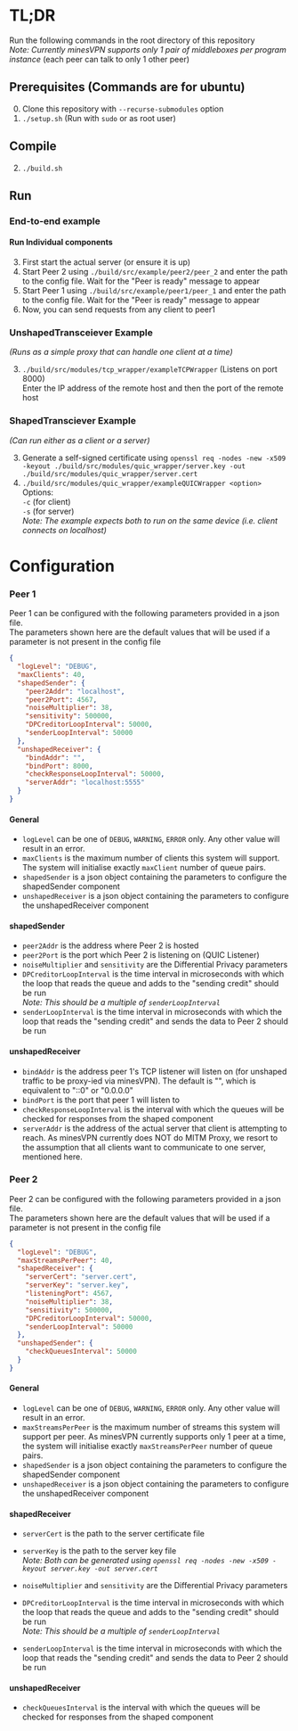 # TL;DR

Run the following commands in the root directory of this repository  
_Note: Currently minesVPN supports only 1 pair of middleboxes per program
instance_ (each peer can talk to only 1 other peer)

## Prerequisites (Commands are for ubuntu)

0. Clone this repository with `--recurse-submodules` option
1. `./setup.sh` (Run with `sudo` or as root user)

## Compile

2. `./build.sh`

## Run

### End-to-end example

#### Run Individual components

3. First start the actual server (or ensure it is up)
4. Start Peer 2 using `./build/src/example/peer2/peer_2` and enter the path to
   the config file. Wait for the "Peer is ready" message to appear
5. Start Peer 1 using `./build/src/example/peer1/peer_1` and enter the path to
   the config file. Wait for the   "Peer is ready" message to appear
7. Now, you can send requests from any client to peer1

### UnshapedTransceiever Example

_(Runs as a simple proxy that can handle one client at a time)_

3. `./build/src/modules/tcp_wrapper/exampleTCPWrapper` (Listens on port 8000)  
   Enter the IP address of the remote host and then the port of the remote host

### ShapedTransciever Example

_(Can run either as a client or a server)_

3. Generate a self-signed certificate
   using `openssl req -nodes -new -x509 -keyout ./build/src/modules/quic_wrapper/server.key -out ./build/src/modules/quic_wrapper/server.cert`
4. `./build/src/modules/quic_wrapper/exampleQUICWrapper <option>`  
   Options:  
   `-c` (for client)  
   `-s` (for server)  
   _Note: The example expects both to run on the same device (i.e. client
   connects on localhost)_

# Configuration

### Peer 1

Peer 1 can be configured with the following parameters provided in a json
file.  
The parameters shown here are the default values that will be used if a
parameter is not present in the config file

```json
{
  "logLevel": "DEBUG",
  "maxClients": 40,
  "shapedSender": {
    "peer2Addr": "localhost",
    "peer2Port": 4567,
    "noiseMultiplier": 38,
    "sensitivity": 500000,
    "DPCreditorLoopInterval": 50000,
    "senderLoopInterval": 50000
  },
  "unshapedReceiver": {
    "bindAddr": "",
    "bindPort": 8000,
    "checkResponseLoopInterval": 50000,
    "serverAddr": "localhost:5555"
  }
}
```

#### General

- `logLevel` can be one of `DEBUG`, `WARNING`, `ERROR` only. Any other value
  will result in an error.
- `maxClients` is the maximum number of clients this system
  will support. The system will initialise exactly `maxClient` number of queue
  pairs.
- `shapedSender` is a json object containing the parameters to configure the
  shapedSender component
- `unshapedReceiver` is a json object containing the parameters to configure the
  unshapedReceiver component

#### shapedSender

- `peer2Addr` is the address where Peer 2 is hosted
- `peer2Port` is the port which Peer 2 is listening on (QUIC Listener)
- `noiseMultiplier` and `sensitivity` are the Differential Privacy parameters
- `DPCreditorLoopInterval` is the time interval in microseconds with which the
  loop that reads the queue and adds to the "sending credit" should be run  
  _Note: This should be a multiple of `senderLoopInterval`_
- `senderLoopInterval` is the time interval in microseconds with which the
  loop that reads the "sending credit" and sends the data to Peer 2 should
  be run

#### unshapedReceiver

- `bindAddr` is the address peer 1's TCP listener will listen on (for
  unshaped traffic to be proxy-ied via minesVPN). The default is "", which
  is equivalent to "::0" or "0.0.0.0"
- `bindPort` is the port that peer 1 will listen to
- `checkResponseLoopInterval` is the interval with which the queues will be
  checked for responses from the shaped component
- `serverAddr` is the address of the actual server that client is attempting
  to reach. As minesVPN currently does NOT do MITM Proxy, we resort to the
  assumption that all clients want to communicate to one server, mentioned here.

### Peer 2

Peer 2 can be configured with the following parameters provided in a json
file.  
The parameters shown here are the default values that will be used if a
parameter is not present in the config file

```json
{
  "logLevel": "DEBUG",
  "maxStreamsPerPeer": 40,
  "shapedReceiver": {
    "serverCert": "server.cert",
    "serverKey": "server.key",
    "listeningPort": 4567,
    "noiseMultiplier": 38,
    "sensitivity": 500000,
    "DPCreditorLoopInterval": 50000,
    "senderLoopInterval": 50000
  },
  "unshapedSender": {
    "checkQueuesInterval": 50000
  }
}
```

#### General

- `logLevel` can be one of `DEBUG`, `WARNING`, `ERROR` only. Any other value
  will result in an error.
- `maxStreamsPerPeer` is the maximum number of streams this
  system will support per peer. As minesVPN currently supports only 1 peer
  at a time, the system will initialise exactly  `maxStreamsPerPeer`  number of
  queue pairs.
- `shapedSender` is a json object containing the parameters to configure the
  shapedSender component
- `unshapedReceiver` is a json object containing the parameters to configure the
  unshapedReceiver component

#### shapedReceiver

- `serverCert` is the path to the server certificate file
- `serverKey` is the path to the server key file  
  _Note: Both can be generated
  using `openssl req -nodes -new -x509 -keyout server.key -out server.cert`_


- `noiseMultiplier` and `sensitivity` are the Differential Privacy parameters
- `DPCreditorLoopInterval` is the time interval in microseconds with which the
  loop that reads the queue and adds to the "sending credit" should be run  
  _Note: This should be a multiple of `senderLoopInterval`_
- `senderLoopInterval` is the time interval in microseconds with which the
  loop that reads the "sending credit" and sends the data to Peer 2 should
  be run

#### unshapedReceiver

- `checkQueuesInterval` is the interval with which the queues will be
  checked for responses from the shaped component